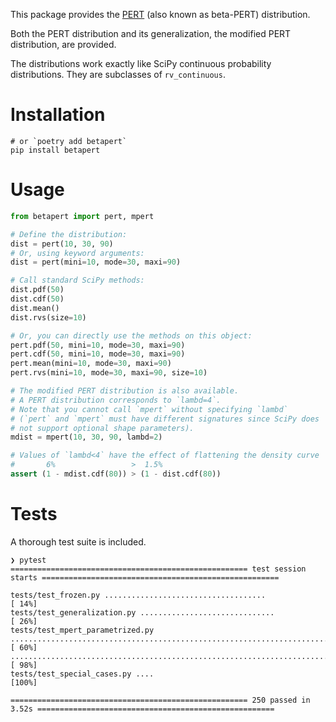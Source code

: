 This package provides the [PERT](https://en.wikipedia.org/wiki/PERT_distribution) (also known as beta-PERT) distribution.

Both the PERT distribution and its generalization, the modified PERT distribution, are provided.

The distributions work exactly like SciPy continuous probability distributions. They are subclasses of `rv_continuous`.

# Installation
```shell
# or `poetry add betapert`
pip install betapert
```

# Usage

```python
from betapert import pert, mpert

# Define the distribution:
dist = pert(10, 30, 90)
# Or, using keyword arguments:
dist = pert(mini=10, mode=30, maxi=90)

# Call standard SciPy methods:
dist.pdf(50)
dist.cdf(50)
dist.mean()
dist.rvs(size=10)

# Or, you can directly use the methods on this object:
pert.pdf(50, mini=10, mode=30, maxi=90)
pert.cdf(50, mini=10, mode=30, maxi=90)
pert.mean(mini=10, mode=30, maxi=90)
pert.rvs(mini=10, mode=30, maxi=90, size=10)

# The modified PERT distribution is also available.
# A PERT distribution corresponds to `lambd=4`.
# Note that you cannot call `mpert` without specifying `lambd`
# (`pert` and `mpert` must have different signatures since SciPy does
# not support optional shape parameters).
mdist = mpert(10, 30, 90, lambd=2)

# Values of `lambd<4` have the effect of flattening the density curve
#       6%                 >  1.5%
assert (1 - mdist.cdf(80)) > (1 - dist.cdf(80))
```

# Tests

A thorough test suite is included.

```
❯ pytest
===================================================== test session starts =====================================================
                                                                                       
tests/test_frozen.py ....................................                                                               [ 14%]
tests/test_generalization.py ..............................                                                             [ 26%]
tests/test_mpert_parametrized.py ...................................................................................... [ 60%]
..............................................................................................                          [ 98%]
tests/test_special_cases.py ....                                                                                        [100%]

===================================================== 250 passed in 3.52s =====================================================
```